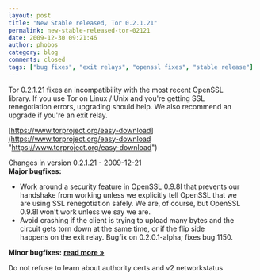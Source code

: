 ```yaml
---
layout: post
title: "New Stable released, Tor 0.2.1.21"
permalink: new-stable-released-tor-02121
date: 2009-12-30 09:21:46
author: phobos
category: blog
comments: closed
tags: ["bug fixes", "exit relays", "openssl fixes", "stable release"]
---
```


Tor 0.2.1.21 fixes an incompatibility with the most recent OpenSSL  
 library. If you use Tor on Linux / Unix and you're getting SSL  
 renegotiation errors, upgrading should help. We also recommend an  
 upgrade if you're an exit relay.

[https://www.torproject.org/easy-download](https://www.torproject.org/easy-download "https://www.torproject.org/easy-download")

Changes in version 0.2.1.21 - 2009-12-21  
 **Major bugfixes:**

-   Work around a security feature in OpenSSL 0.9.8l that prevents our  
     handshake from working unless we explicitly tell OpenSSL that we  
     are using SSL renegotiation safely. We are, of course, but OpenSSL  
     0.9.8l won't work unless we say we are.
-   Avoid crashing if the client is trying to upload many bytes and the  
     circuit gets torn down at the same time, or if the flip side  
     happens on the exit relay. Bugfix on 0.2.0.1-alpha; fixes bug 1150.

**Minor bugfixes:** [**read more »**](https://blog.torproject.org/blog/new-stable-released-tor-02121)

Do not refuse to learn about authority certs and v2 networkstatus  

